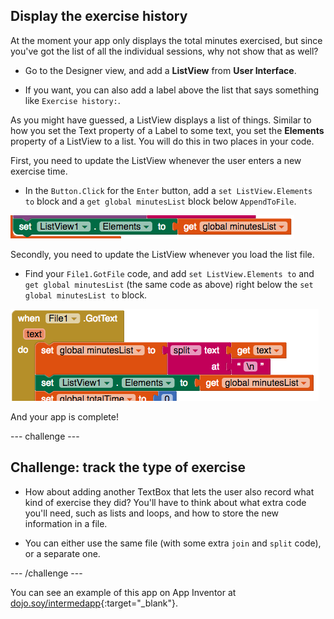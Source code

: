 ## Display the exercise history

At the moment your app only displays the total minutes exercised, but since you've got the list of all the individual sessions, why not show that as well?

+ Go to the Designer view, and add a **ListView** from **User Interface**.

+ If you want, you can also add a label above the list that says something like `Exercise history:`.

As you might have guessed, a ListView displays a list of things. Similar to how you set the Text property of a Label to some text, you set the **Elements** property of a ListView to a list. You will do this in two places in your code.

First, you need to update the ListView whenever the user enters a new exercise time. 

+ In the `Button.Click` for the `Enter` button, add a `set ListView.Elements to` block and a `get global minutesList` block below `AppendToFile`.

![](images/s8UpdateListViewEls.png)

Secondly, you need to update the ListView whenever you load the list file.

+ Find your `File1.GotFile` code, and add `set ListView.Elements to` and `get global minutesList` (the same code as above) right below the `set global minutesList to` block.

![](images/s8SetListViewEls.png)

And your app is complete!

--- challenge ---

## Challenge: track the type of exercise

+ How about adding another TextBox that lets the user also record what kind of exercise they did? You'll have to think about what extra code you'll need, such as lists and loops, and how to store the new information in a file.

+ You can either use the same file (with some extra `join` and `split` code), or a separate one.

--- /challenge ---

You can see an example of this app on App Inventor at [dojo.soy/intermedapp](http://dojo.soy/intermedapp){:target="_blank"}.
